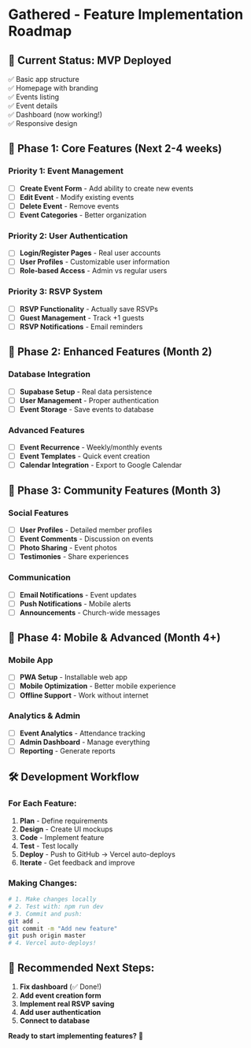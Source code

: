 # Gathered - Feature Implementation Roadmap

## 🎯 **Current Status: MVP Deployed**
✅ Basic app structure  
✅ Homepage with branding  
✅ Events listing  
✅ Event details  
✅ Dashboard (now working!)  
✅ Responsive design  

## 🚀 **Phase 1: Core Features (Next 2-4 weeks)**

### **Priority 1: Event Management**
- [ ] **Create Event Form** - Add ability to create new events
- [ ] **Edit Event** - Modify existing events
- [ ] **Delete Event** - Remove events
- [ ] **Event Categories** - Better organization

### **Priority 2: User Authentication**
- [ ] **Login/Register Pages** - Real user accounts
- [ ] **User Profiles** - Customizable user information
- [ ] **Role-based Access** - Admin vs regular users

### **Priority 3: RSVP System**
- [ ] **RSVP Functionality** - Actually save RSVPs
- [ ] **Guest Management** - Track +1 guests
- [ ] **RSVP Notifications** - Email reminders

## 🎨 **Phase 2: Enhanced Features (Month 2)**

### **Database Integration**
- [ ] **Supabase Setup** - Real data persistence
- [ ] **User Management** - Proper authentication
- [ ] **Event Storage** - Save events to database

### **Advanced Features**
- [ ] **Event Recurrence** - Weekly/monthly events
- [ ] **Event Templates** - Quick event creation
- [ ] **Calendar Integration** - Export to Google Calendar

## 🌟 **Phase 3: Community Features (Month 3)**

### **Social Features**
- [ ] **User Profiles** - Detailed member profiles
- [ ] **Event Comments** - Discussion on events
- [ ] **Photo Sharing** - Event photos
- [ ] **Testimonies** - Share experiences

### **Communication**
- [ ] **Email Notifications** - Event updates
- [ ] **Push Notifications** - Mobile alerts
- [ ] **Announcements** - Church-wide messages

## 📱 **Phase 4: Mobile & Advanced (Month 4+)**

### **Mobile App**
- [ ] **PWA Setup** - Installable web app
- [ ] **Mobile Optimization** - Better mobile experience
- [ ] **Offline Support** - Work without internet

### **Analytics & Admin**
- [ ] **Event Analytics** - Attendance tracking
- [ ] **Admin Dashboard** - Manage everything
- [ ] **Reporting** - Generate reports

## 🛠 **Development Workflow**

### **For Each Feature:**
1. **Plan** - Define requirements
2. **Design** - Create UI mockups
3. **Code** - Implement feature
4. **Test** - Test locally
5. **Deploy** - Push to GitHub → Vercel auto-deploys
6. **Iterate** - Get feedback and improve

### **Making Changes:**
```bash
# 1. Make changes locally
# 2. Test with: npm run dev
# 3. Commit and push:
git add .
git commit -m "Add new feature"
git push origin master
# 4. Vercel auto-deploys!
```

## 🎯 **Recommended Next Steps:**

1. **Fix dashboard** (✅ Done!)
2. **Add event creation form**
3. **Implement real RSVP saving**
4. **Add user authentication**
5. **Connect to database**

**Ready to start implementing features?** 🚀



